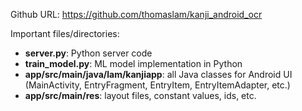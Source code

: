 Github URL: https://github.com/thomaslam/kanji_android_ocr

Important files/directories:
* **server.py**: Python server code
* **train_model.py**: ML model implementation in Python
* **app/src/main/java/lam/kanjiapp**: all Java classes for Android UI
  (MainActivity, EntryFragment, EntryItem, EntryItemAdapter, etc.)
* **app/src/main/res**: layout files, constant values, ids, etc.

